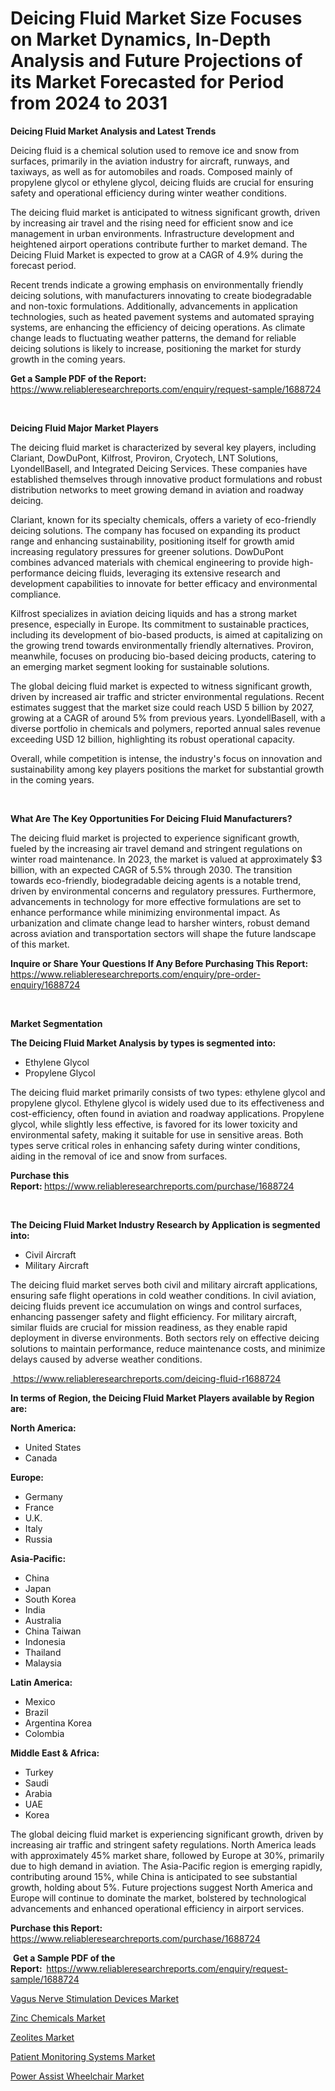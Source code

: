<p><h1>Deicing Fluid Market Size Focuses on Market Dynamics, In-Depth Analysis and Future Projections of its Market Forecasted for Period from 2024 to 2031</h1></p><p><strong>Deicing Fluid Market Analysis and Latest Trends</strong></p>
<p><p>Deicing fluid is a chemical solution used to remove ice and snow from surfaces, primarily in the aviation industry for aircraft, runways, and taxiways, as well as for automobiles and roads. Composed mainly of propylene glycol or ethylene glycol, deicing fluids are crucial for ensuring safety and operational efficiency during winter weather conditions.</p><p>The deicing fluid market is anticipated to witness significant growth, driven by increasing air travel and the rising need for efficient snow and ice management in urban environments. Infrastructure development and heightened airport operations contribute further to market demand. The Deicing Fluid Market is expected to grow at a CAGR of 4.9% during the forecast period. </p><p>Recent trends indicate a growing emphasis on environmentally friendly deicing solutions, with manufacturers innovating to create biodegradable and non-toxic formulations. Additionally, advancements in application technologies, such as heated pavement systems and automated spraying systems, are enhancing the efficiency of deicing operations. As climate change leads to fluctuating weather patterns, the demand for reliable deicing solutions is likely to increase, positioning the market for sturdy growth in the coming years.</p></p>
<p><strong>Get a Sample PDF of the Report:&nbsp;</strong> <a href="https://www.reliableresearchreports.com/enquiry/request-sample/1688724?utm_campaign=8&utm_medium=2&utm_source=Github&utm_content=ia&utm_term=08112024&utm_id=deicing-fluid">https://www.reliableresearchreports.com/enquiry/request-sample/1688724</a></p>
<p>&nbsp;</p>
<p><strong>Deicing Fluid Major Market Players</strong></p>
<p><p>The deicing fluid market is characterized by several key players, including Clariant, DowDuPont, Kilfrost, Proviron, Cryotech, LNT Solutions, LyondellBasell, and Integrated Deicing Services. These companies have established themselves through innovative product formulations and robust distribution networks to meet growing demand in aviation and roadway deicing.</p><p>Clariant, known for its specialty chemicals, offers a variety of eco-friendly deicing solutions. The company has focused on expanding its product range and enhancing sustainability, positioning itself for growth amid increasing regulatory pressures for greener solutions. DowDuPont combines advanced materials with chemical engineering to provide high-performance deicing fluids, leveraging its extensive research and development capabilities to innovate for better efficacy and environmental compliance.</p><p>Kilfrost specializes in aviation deicing liquids and has a strong market presence, especially in Europe. Its commitment to sustainable practices, including its development of bio-based products, is aimed at capitalizing on the growing trend towards environmentally friendly alternatives. Proviron, meanwhile, focuses on producing bio-based deicing products, catering to an emerging market segment looking for sustainable solutions.</p><p>The global deicing fluid market is expected to witness significant growth, driven by increased air traffic and stricter environmental regulations. Recent estimates suggest that the market size could reach USD 5 billion by 2027, growing at a CAGR of around 5% from previous years. LyondellBasell, with a diverse portfolio in chemicals and polymers, reported annual sales revenue exceeding USD 12 billion, highlighting its robust operational capacity.</p><p>Overall, while competition is intense, the industry's focus on innovation and sustainability among key players positions the market for substantial growth in the coming years.</p></p>
<p>&nbsp;</p>
<p><strong>What Are The Key Opportunities For Deicing Fluid Manufacturers?</strong></p>
<p><p>The deicing fluid market is projected to experience significant growth, fueled by the increasing air travel demand and stringent regulations on winter road maintenance. In 2023, the market is valued at approximately $3 billion, with an expected CAGR of 5.5% through 2030. The transition towards eco-friendly, biodegradable deicing agents is a notable trend, driven by environmental concerns and regulatory pressures. Furthermore, advancements in technology for more effective formulations are set to enhance performance while minimizing environmental impact. As urbanization and climate change lead to harsher winters, robust demand across aviation and transportation sectors will shape the future landscape of this market.</p></p>
<p><strong>Inquire or Share Your Questions If Any Before Purchasing This Report:</strong> <a href="https://www.reliableresearchreports.com/enquiry/pre-order-enquiry/1688724?utm_campaign=8&utm_medium=2&utm_source=Github&utm_content=ia&utm_term=08112024&utm_id=deicing-fluid">https://www.reliableresearchreports.com/enquiry/pre-order-enquiry/1688724</a></p>
<p>&nbsp;</p>
<p><strong>Market Segmentation</strong></p>
<p><strong>The Deicing Fluid Market Analysis by types is segmented into:</strong></p>
<p><ul><li>Ethylene Glycol</li><li>Propylene Glycol</li></ul></p>
<p><p>The deicing fluid market primarily consists of two types: ethylene glycol and propylene glycol. Ethylene glycol is widely used due to its effectiveness and cost-efficiency, often found in aviation and roadway applications. Propylene glycol, while slightly less effective, is favored for its lower toxicity and environmental safety, making it suitable for use in sensitive areas. Both types serve critical roles in enhancing safety during winter conditions, aiding in the removal of ice and snow from surfaces.</p></p>
<p><strong>Purchase this Report:&nbsp;</strong><a href="https://www.reliableresearchreports.com/purchase/1688724?utm_campaign=8&utm_medium=2&utm_source=Github&utm_content=ia&utm_term=08112024&utm_id=deicing-fluid">https://www.reliableresearchreports.com/purchase/1688724</a></p>
<p>&nbsp;</p>
<p><strong>The Deicing Fluid Market Industry Research by Application is segmented into:</strong></p>
<p><ul><li>Civil Aircraft</li><li>Military Aircraft</li></ul></p>
<p><p>The deicing fluid market serves both civil and military aircraft applications, ensuring safe flight operations in cold weather conditions. In civil aviation, deicing fluids prevent ice accumulation on wings and control surfaces, enhancing passenger safety and flight efficiency. For military aircraft, similar fluids are crucial for mission readiness, as they enable rapid deployment in diverse environments. Both sectors rely on effective deicing solutions to maintain performance, reduce maintenance costs, and minimize delays caused by adverse weather conditions.</p></p>
<p><a href="https://www.reliableresearchreports.com/deicing-fluid-r1688724?utm_campaign=8&utm_medium=2&utm_source=Github&utm_content=ia&utm_term=08112024&utm_id=deicing-fluid">&nbsp;https://www.reliableresearchreports.com/deicing-fluid-r1688724</a></p>
<p><strong>In terms of Region, the Deicing Fluid Market Players available by Region are:</strong></p>
<p>
    <p> <strong> North America: </strong>
        <ul>
            <li>United States</li>
            <li>Canada</li>
        </ul>
        </p> 
    <p> <strong> Europe: </strong>
        <ul>
            <li>Germany</li>
            <li>France</li>
            <li>U.K.</li>
            <li>Italy</li>
            <li>Russia</li>
        </ul>
        </p> 
    <p> <strong> Asia-Pacific: </strong>
        <ul>
            <li>China</li>
            <li>Japan</li>
            <li>South Korea</li>
            <li>India</li>
            <li>Australia</li>
            <li>China Taiwan</li>
            <li>Indonesia</li>
            <li>Thailand</li>
            <li>Malaysia</li>
        </ul>
        </p> 
    <p> <strong> Latin America: </strong>
        <ul>
            <li>Mexico</li>
            <li>Brazil</li>
            <li>Argentina Korea</li>
            <li>Colombia</li>
        </ul>
        </p> 
    <p> <strong> Middle East & Africa: </strong>
        <ul>
            <li>Turkey</li>
            <li>Saudi</li>
            <li>Arabia</li>
            <li>UAE</li>
            <li>Korea</li>
        </ul>
    </p>
    </p>
<p><p>The global deicing fluid market is experiencing significant growth, driven by increasing air traffic and stringent safety regulations. North America leads with approximately 45% market share, followed by Europe at 30%, primarily due to high demand in aviation. The Asia-Pacific region is emerging rapidly, contributing around 15%, while China is anticipated to see substantial growth, holding about 5%. Future projections suggest North America and Europe will continue to dominate the market, bolstered by technological advancements and enhanced operational efficiency in airport services.</p></p>
<p><strong>Purchase this Report: </strong><a href="https://www.reliableresearchreports.com/purchase/1688724?utm_campaign=8&utm_medium=2&utm_source=Github&utm_content=ia&utm_term=08112024&utm_id=deicing-fluid">https://www.reliableresearchreports.com/purchase/1688724</a></p>
<p>&nbsp;<strong>Get a Sample PDF of the Report:&nbsp;&nbsp;</strong><a href="https://www.reliableresearchreports.com/enquiry/request-sample/1688724?utm_campaign=8&utm_medium=2&utm_source=Github&utm_content=ia&utm_term=08112024&utm_id=deicing-fluid">https://www.reliableresearchreports.com/enquiry/request-sample/1688724</a></p>
<p><strong></strong></p>
<p><p><a href="https://issuu.com/reportprime-2/docs/vagus-nerve-stimulation-devices-mar_3153322943f549?utm_campaign=8&utm_medium=2&utm_source=Github&utm_content=ia&utm_term=08112024&utm_id=deicing-fluid">Vagus Nerve Stimulation Devices Market</a></p><p><a href="https://github.com/darientvns/Market-Research-Report-List-1/blob/main/zinc-chemicals-market.md?utm_campaign=8&utm_medium=2&utm_source=Github&utm_content=ia&utm_term=08112024&utm_id=deicing-fluid">Zinc Chemicals Market</a></p><p><a href="https://github.com/MelgarBasny/Market-Research-Report-List-1/blob/main/zeolites-market.md?utm_campaign=8&utm_medium=2&utm_source=Github&utm_content=ia&utm_term=08112024&utm_id=deicing-fluid">Zeolites Market</a></p><p><a href="https://issuu.com/reportprime-2/docs/patient-monitoring-systems-market-s_1b623b6a0cf399?utm_campaign=8&utm_medium=2&utm_source=Github&utm_content=ia&utm_term=08112024&utm_id=deicing-fluid">Patient Monitoring Systems Market</a></p><p><a href="https://issuu.com/reportprime-2/docs/power-assist-wheelchair-market-size_371bae1989f4d6?utm_campaign=8&utm_medium=2&utm_source=Github&utm_content=ia&utm_term=08112024&utm_id=deicing-fluid">Power Assist Wheelchair Market</a></p></p>